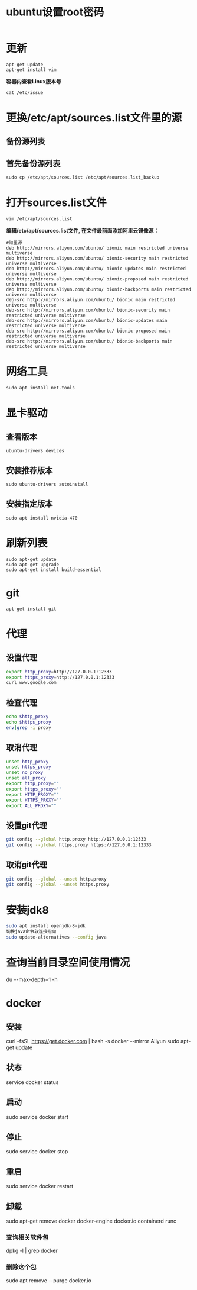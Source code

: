 # ubuntu设置root密码
```sudo passwd root
```

# 更新
```
apt-get update
apt-get install vim
```
**容器内查看Linux版本号**
```
cat /etc/issue
```
# 更换/etc/apt/sources.list文件里的源
## 备份源列表
## 首先备份源列表
```
sudo cp /etc/apt/sources.list /etc/apt/sources.list_backup
```
# 打开sources.list文件
```
vim /etc/apt/sources.list
```
**编辑/etc/apt/sources.list文件, 在文件最前面添加阿里云镜像源：**
```vim
#阿里源
deb http://mirrors.aliyun.com/ubuntu/ bionic main restricted universe multiverse
deb http://mirrors.aliyun.com/ubuntu/ bionic-security main restricted universe multiverse
deb http://mirrors.aliyun.com/ubuntu/ bionic-updates main restricted universe multiverse
deb http://mirrors.aliyun.com/ubuntu/ bionic-proposed main restricted universe multiverse
deb http://mirrors.aliyun.com/ubuntu/ bionic-backports main restricted universe multiverse
deb-src http://mirrors.aliyun.com/ubuntu/ bionic main restricted universe multiverse
deb-src http://mirrors.aliyun.com/ubuntu/ bionic-security main restricted universe multiverse
deb-src http://mirrors.aliyun.com/ubuntu/ bionic-updates main restricted universe multiverse
deb-src http://mirrors.aliyun.com/ubuntu/ bionic-proposed main restricted universe multiverse
deb-src http://mirrors.aliyun.com/ubuntu/ bionic-backports main restricted universe multiverse
```

# 网络工具
```
sudo apt install net-tools
```

# 显卡驱动
## 查看版本
```
ubuntu-drivers devices
```
## 安装推荐版本
```
sudo ubuntu-drivers autoinstall
```
## 安装指定版本
```
sudo apt install nvidia-470
```


# 刷新列表
```
sudo apt-get update
sudo apt-get upgrade
sudo apt-get install build-essential
```

# git
```
apt-get install git
```

# 代理
## 设置代理
```bash
export http_proxy=http://127.0.0.1:12333
export https_proxy=http://127.0.0.1:12333
curl www.google.com
```
## 检查代理
```bash
echo $http_proxy 
echo $https_proxy 
env|grep -i proxy
```
## 取消代理
```bash
unset http_proxy
unset https_proxy
unset no_proxy
unset all_proxy
export http_proxy=""
export https_proxy=""
export HTTP_PROXY=""
export HTTPS_PROXY=""
export ALL_PROXY=""
```

## 设置git代理
```bash
git config --global http.proxy http://127.0.0.1:12333
git config --global https.proxy https://127.0.0.1:12333
```

## 取消git代理
```bash
git config --global --unset http.proxy
git config --global --unset https.proxy
```


# 安装jdk8
```bash
sudo apt install openjdk-8-jdk
切换java命令软连接指向
sudo update-alternatives --config java 
```
# 查询当前目录空间使用情况
du --max-depth=1 -h 

# docker
## 安装
curl -fsSL https://get.docker.com | bash -s docker --mirror Aliyun
sudo apt-get update
## 状态
service docker status
## 启动
sudo service docker start
## 停止
sudo service docker stop
## 重启
sudo service docker restart

## 卸载
sudo apt-get remove docker docker-engine docker.io containerd runc
### 查询相关软件包
dpkg -l | grep docker
### 删除这个包
sudo apt remove --purge docker.io
